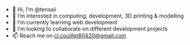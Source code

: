 - 👋 Hi, I’m @tensaii
- 👀 I’m interested in computing, development, 3D printing & modelling
- 🌱 I’m currently learning web development
- 💞️ I’m looking to collaborate on different development projects
- 📫 Reach me on cl.couillet80420@gmail.com

<!---
tensaii/tensaii is a ✨ special ✨ repository because its `README.md` (this file) appears on your GitHub profile.
You can click the Preview link to take a look at your changes.
--->
